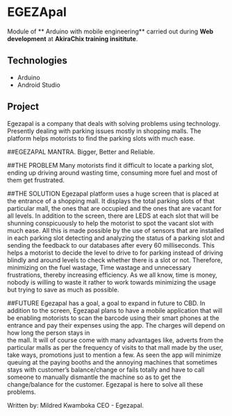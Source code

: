 # EGEZApal

Module of ** Arduino with mobile engineering**  carried out during **Web development** at **AkiraChix training insititute**.

## Technologies
* Arduino
* Android Studio

## Project 
Egezapal is a company that deals with solving problems using technology. Presently dealing with parking  issues mostly in shopping malls. The platform helps motorists to find the parking slots with much ease.

##EGEZAPAL MANTRA.
Bigger, Better and Reliable. 

##THE PROBLEM 
Many motorists find it difficult to locate a parking slot, ending up driving around wasting time,  consuming more fuel and most of them get frustrated. 

##THE SOLUTION 
Egezapal platform uses a huge screen that is placed at the entrance of a shopping mall. It displays the  total parking slots of that particular mall, the ones that are occupied and the ones that are vacant for all  levels. In addition to the screen, there are LEDS at each slot that will be shunning conspicuously to help  the motorist to spot the vacant slot with much ease. All this is made possible by the use of sensors that  are installed in each parking slot detecting and analyzing the status of a parking slot and sending the  feedback to our databases after every 60 milliseconds. 
This helps a motorist to decide the level to drive to for parking instead of driving blindly and around levels to check whether there is a slot or not. Therefore, minimizing on the fuel wastage, Time wastage  and unnecessary frustrations, thereby increasing efficiency. As we all know, time is money, nobody is  willing to waste it rather to work towards minimizing the usage but trying to save as much as possible.  

##FUTURE 
Egezapal has a goal, a goal to expand in future to CBD. In addition to the screen, Egezapal plans to have  a mobile application that will be enabling motorists to scan the barcode using their smart phones at the  entrance and pay their expenses using the app. The charges will depend on how long the person stays in  
the mall. It will of course come with many advantages like, adverts from the particular malls as per the  frequency of visits to that mall made by the user, take ways, promotions just to mention a few. As seen  the app will minimize queuing at the paying booths and the annoying machines that sometimes stays  with customer’s balance/change or fails totally and have to call someone to manually dismantle the  machine so as to get the change/balance for the customer. Egezapal is here to solve all these problems.


Written by: Mildred Kwamboka CEO - Egezapal. 

